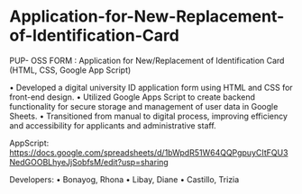 # Application-for-New-Replacement-of-Identification-Card

PUP- OSS FORM : Application for New/Replacement of Identification Card
(HTML, CSS, Google App Script)  

• Developed a digital university ID application form using HTML and  CSS for front-end design.
• Utilized Google Apps Script to create backend functionality for secure storage and management of user data in Google Sheets.
• Transitioned from manual to digital process, improving efficiency and accessibility for applicants and administrative staff.

AppScript: https://docs.google.com/spreadsheets/d/1bWpdR51W64QQPgpuyCItFQU3NedGOOBLhyeJjSobfsM/edit?usp=sharing

Developers:
  • Bonayog, Rhona
  • Libay, Diane 
  • Castillo, Trizia 

